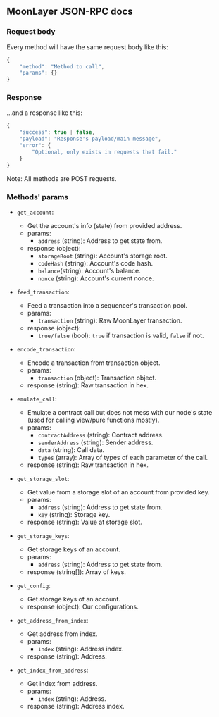 ## MoonLayer JSON-RPC docs

### Request body

Every method will have the same request body like this:

```js
{
    "method": "Method to call",
    "params": {}
}
```

### Response

...and a response like this:

```js
{
    "success": true | false,
    "payload": "Response's payload/main message",
    "error": {
        "Optional, only exists in requests that fail."
    }
}
```

Note: All methods are POST requests.

### Methods' params

* `get_account`: 
    * Get the account's info (state) from provided address.
    * params:
        * `address` (string): Address to get state from.
    * response (object):
        * `storageRoot` (string): Account's storage root. 
        * `codeHash` (string): Account's code hash. 
        * `balance`(string): Account's balance.
        * `nonce` (string): Account's current nonce.

* `feed_transaction`: 
    * Feed a transaction into a sequencer's transaction pool.
    * params:
        * `transaction` (string): Raw MoonLayer transaction.
    * response (object):
        * `true/false` (bool): `true` if transaction is valid, `false` if not.

* `encode_transaction`: 
    * Encode a transaction from transaction object.
    * params:
        * `transaction` (object): Transaction object.
    * response (string): Raw transaction in hex.

* `emulate_call`:
    * Emulate a contract call but does not mess with our node's state (used for calling view/pure functions mostly). 
    * params:
        * `contractAddress` (string): Contract address.
        * `senderAddress` (string): Sender address.
        * `data` (string): Call data.
        * `types` (array): Array of types of each parameter of the call.
    * response (string): Raw transaction in hex.

* `get_storage_slot`:
    * Get value from a storage slot of an account from provided key.
    * params:
        * `address` (string): Address to get state from.
        * `key` (string): Storage key.
    * response (string): Value at storage slot.

* `get_storage_keys`:
    * Get storage keys of an account.
    * params:
        * `address` (string): Address to get state from.
    * response (string[]): Array of keys.

* `get_config`:
    * Get storage keys of an account.
    * response (object): Our configurations.

* `get_address_from_index`:
    * Get address from index.
    * params:
        * `index` (string): Address index.
    * response (string): Address.

* `get_index_from_address`:
    * Get index from address.
    * params:
        * `index` (string): Address.
    * response (string): Address index.

